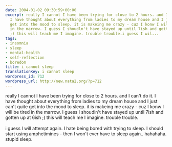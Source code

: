 ```yaml
---
date: 2004-01-02 09:30:59+00:00
excerpt: really I cannot I have been trying for close to 2 hours. and I can't do it.
  I have thought about everything from ladies to my dream house and I just can't quite
  get into the mood to sleep. it is makeing me crazy - cuz I konw I will be tired
  in the marrow. I guess I shoudln't have stayed up until 7ish and gotten up at 6ish
  ;) this will teach me I imagine. trouble trouble.i guess I wil...
tags:
- insomnia
- sleep
- mental-health
- self-reflection
- boredom
title: i cannot sleep
translationKey: i cannot sleep
wordpress_id: 712
wordpress_url: http://new.nata2.org/?p=712
---
```


really I cannot I have been trying for close to 2 hours. and I can't do it. I have thought about everything from ladies to my dream house and I just can't quite get into the mood to sleep. it is makeing me crazy - cuz I konw I will be tired in the marrow. I guess I shoudln't have stayed up until 7ish and gotten up at 6ish ;) this will teach me I imagine. trouble trouble.<br/><br/>i guess I will attempt again. I hate being bored with trying to sleep. I should start using amphetimines - then I won't ever have to sleep again.. hahahaha. stupid sleep.